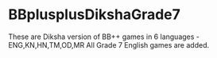 # BBplusplusDikshaGrade7
These are Diksha version of BB++ games in 6 languages - ENG,KN,HN,TM,OD,MR
All Grade 7 English games are added. 